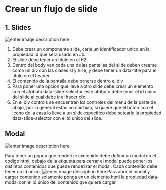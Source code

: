 # Crear un flujo de slide

  

## 1. Slides

![enter image description here](https://i.postimg.cc/SRjpHxvL/slide.png)
1. Debe crear un componente slide, darle un identificador unico en la propiedad id que sera usado en JS.
2. El slide debe tener un titulo en el H2.
3. Dentro del body van cada una de las pantallas del slide deben crearse como un div con las clases sl y hide, y debe tener un data-title para el titulo en el header
4. El contenido de la pantalla debe ponerse dentro el div
5. Para poner una opcion que lleve a otro slide debe crear un elemento con el atributo data-slide-selector, este atributo debe tener el id unico del slide al cual debe ir al hacer clic.
6. En el div controls se encuentran los controles del menu de la parte de abajo, por lo general estos no cambian, si quiere que el botón con el icono de la casa lo lleve a un slide especifico debe setearle la propiedad data-slide-selector con el id unico del slide.

## Modal
![enter image description here](https://i.postimg.cc/YqKx0spk/modal.png)

Para tener un popup que renderize contenido debe definir un modal en el codigo html, debajo de la etiqueta para cerrar el modal puede poner los distintos contenidos que puede renderizar el modal. Cada contenido debe tener un id unico.
![enter image description here](https://i.postimg.cc/MT0pDHj9/modal2.png)
Para abrir el modal y cargar contenido solamente ponga en un elemento html la propiedad data-modal con el id único del contenido que quiere cargar
